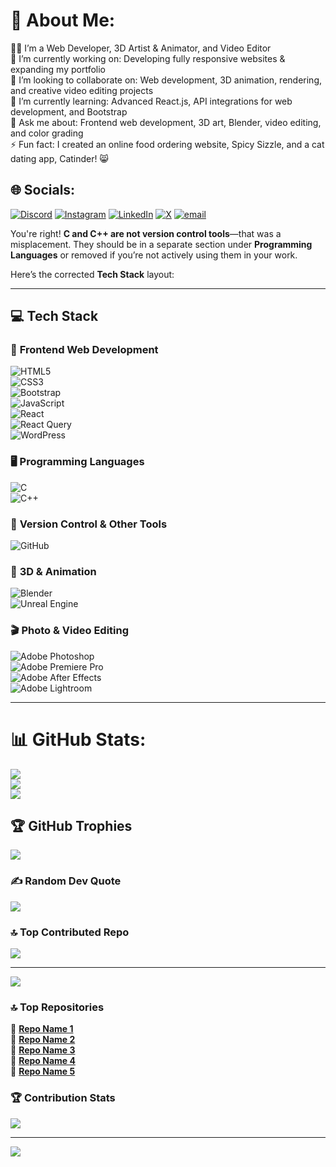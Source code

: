 # 💫 About Me:
👨‍💻 I’m a Web Developer, 3D Artist & Animator, and Video Editor<br>👯 I’m currently working on: Developing fully responsive websites & expanding my portfolio<br>🤝 I’m looking to collaborate on: Web development, 3D animation, rendering, and creative video editing projects<br>🌱 I’m currently learning: Advanced React.js, API integrations for web development, and Bootstrap<br>💬 Ask me about: Frontend web development, 3D art, Blender, video editing, and color grading<br>⚡ Fun fact: I created an online food ordering website, Spicy Sizzle, and a cat dating app, Catinder! 😸


## 🌐 Socials:
[![Discord](https://img.shields.io/badge/Discord-%237289DA.svg?logo=discord&logoColor=white)](https://discord.gg/https://discord.gg/hbdWehJk) [![Instagram](https://img.shields.io/badge/Instagram-%23E4405F.svg?logo=Instagram&logoColor=white)](https://instagram.com/https://www.instagram.com/_zen.ronin_/) [![LinkedIn](https://img.shields.io/badge/LinkedIn-%230077B5.svg?logo=linkedin&logoColor=white)](https://linkedin.com/in/https://www.linkedin.com/in/vaibhav2001seth/) [![X](https://img.shields.io/badge/X-black.svg?logo=X&logoColor=white)](https://x.com/https://x.com/VaibhavSeth2k1) [![email](https://img.shields.io/badge/Email-D14836?logo=gmail&logoColor=white)](mailto:vaibhav2001seth@gmail.com) 


You're right! **C and C++ are not version control tools**—that was a misplacement. They should be in a separate section under **Programming Languages** or removed if you’re not actively using them in your work.  

Here’s the corrected **Tech Stack** layout:  

---

## 💻 **Tech Stack**  

### 🚀 **Frontend Web Development**  
![HTML5](https://img.shields.io/badge/html5-%23E34F26.svg?style=for-the-badge&logo=html5&logoColor=white)  
![CSS3](https://img.shields.io/badge/css3-%231572B6.svg?style=for-the-badge&logo=css3&logoColor=white)  
![Bootstrap](https://img.shields.io/badge/bootstrap-%238511FA.svg?style=for-the-badge&logo=bootstrap&logoColor=white)  
![JavaScript](https://img.shields.io/badge/javascript-%23323330.svg?style=for-the-badge&logo=javascript&logoColor=%23F7DF1E)  
![React](https://img.shields.io/badge/react-%2320232a.svg?style=for-the-badge&logo=react&logoColor=%2361DAFB)  
![React Query](https://img.shields.io/badge/-React%20Query-FF4154?style=for-the-badge&logo=react%20query&logoColor=white)  
![WordPress](https://img.shields.io/badge/WordPress-%23117AC9.svg?style=for-the-badge&logo=WordPress&logoColor=white)  

### 🖥 **Programming Languages**  
![C](https://img.shields.io/badge/c-%2300599C.svg?style=for-the-badge&logo=c&logoColor=white)  
![C++](https://img.shields.io/badge/c++-%2300599C.svg?style=for-the-badge&logo=c%2B%2B&logoColor=white)  

### 🔧 **Version Control & Other Tools**  
![GitHub](https://img.shields.io/badge/github-%23121011.svg?style=for-the-badge&logo=github&logoColor=white)  

### 🎨 **3D & Animation**  
![Blender](https://img.shields.io/badge/blender-%23F5792A.svg?style=for-the-badge&logo=blender&logoColor=white)  
![Unreal Engine](https://img.shields.io/badge/unrealengine-%23313131.svg?style=for-the-badge&logo=unrealengine&logoColor=white)  

### 🎬 **Photo & Video Editing**  
![Adobe Photoshop](https://img.shields.io/badge/adobe%20photoshop-%2331A8FF.svg?style=for-the-badge&logo=adobe%20photoshop&logoColor=white)  
![Adobe Premiere Pro](https://img.shields.io/badge/Adobe%20Premiere%20Pro-9999FF.svg?style=for-the-badge&logo=Adobe%20Premiere%20Pro&logoColor=white)  
![Adobe After Effects](https://img.shields.io/badge/Adobe%20After%20Effects-9999FF.svg?style=for-the-badge&logo=Adobe%20After%20Effects&logoColor=white)  
![Adobe Lightroom](https://img.shields.io/badge/Adobe%20Lightroom-31A8FF.svg?style=for-the-badge&logo=Adobe%20Lightroom&logoColor=white)  

---

# 📊 GitHub Stats:
![](https://github-readme-stats.vercel.app/api?username=VaibhavSeth1&theme=dark&hide_border=false&include_all_commits=false&count_private=false)<br/>
![](https://github-readme-streak-stats.herokuapp.com/?user=VaibhavSeth1&theme=dark&hide_border=false)<br/>
![](https://github-readme-stats.vercel.app/api/top-langs/?username=VaibhavSeth1&theme=dark&hide_border=false&include_all_commits=false&count_private=false&layout=compact)

## 🏆 GitHub Trophies
![](https://github-profile-trophy.vercel.app/?username=VaibhavSeth1&theme=radical&no-frame=false&no-bg=true&margin-w=4)

### ✍️ Random Dev Quote
![](https://quotes-github-readme.vercel.app/api?type=horizontal&theme=radical)

### 🔝 Top Contributed Repo
![](https://github-contributor-stats.vercel.app/api?username=VaibhavSeth1&limit=5&theme=dark&combine_all_yearly_contributions=true)

---
[![](https://visitcount.itsvg.in/api?id=VaibhavSeth1&icon=10&color=0)](https://visitcount.itsvg.in)

### 🔝 Top Repositories  
🔹 [**Repo Name 1**](https://github.com/VaibhavSeth1/repo-name-1)  
🔹 [**Repo Name 2**](https://github.com/VaibhavSeth1/repo-name-2)  
🔹 [**Repo Name 3**](https://github.com/VaibhavSeth1/repo-name-3)  
🔹 [**Repo Name 4**](https://github.com/VaibhavSeth1/repo-name-4)  
🔹 [**Repo Name 5**](https://github.com/VaibhavSeth1/repo-name-5)  

### 🏆 Contribution Stats  
![](https://github-contributor-stats.vercel.app/api?username=VaibhavSeth1&limit=5&theme=dark&combine_all_yearly_contributions=true)  

---
[![](https://visitcount.itsvg.in/api?id=VaibhavSeth1&icon=10&color=0)](https://visitcount.itsvg.in)  

<!-- Proudly created with GPRM ( https://gprm.itsvg.in ) -->
